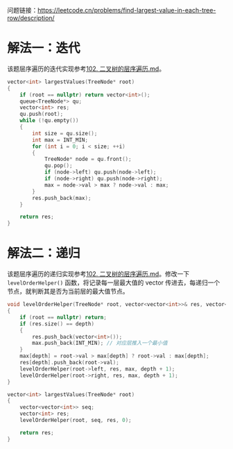 问题链接：https://leetcode.cn/problems/find-largest-value-in-each-tree-row/description/

# 解法一：迭代

该题层序遍历的迭代实现参考[102. 二叉树的层序遍历.md](https://github.com/SakuraMayAi/LintCode/blob/main/Binary%20Tree/102.%20%E4%BA%8C%E5%8F%89%E6%A0%91%E7%9A%84%E5%B1%82%E5%BA%8F%E9%81%8D%E5%8E%86.md)。

```cpp
vector<int> largestValues(TreeNode* root)
{
    if (root == nullptr) return vector<int>();
    queue<TreeNode*> qu;
    vector<int> res;
    qu.push(root);
    while (!qu.empty())
    {
        int size = qu.size();
        int max = INT_MIN;
        for (int i = 0; i < size; ++i)
        {
            TreeNode* node = qu.front();
            qu.pop();
            if (node->left) qu.push(node->left);
            if (node->right) qu.push(node->right);
            max = node->val > max ? node->val : max;
        }
        res.push_back(max);
    }

    return res;
}
```

# 解法二：递归

该题层序遍历的递归实现参考[102. 二叉树的层序遍历.md](https://github.com/SakuraMayAi/LintCode/blob/main/Binary%20Tree/102.%20%E4%BA%8C%E5%8F%89%E6%A0%91%E7%9A%84%E5%B1%82%E5%BA%8F%E9%81%8D%E5%8E%86.md)。修改一下 `levelOrderHelper()` 函数，将记录每一层最大值的 vector 传进去，每递归一个节点，就判断其是否为当前层的最大值节点。

```cpp
void levelOrderHelper(TreeNode* root, vector<vector<int>>& res, vector<int>& max, int depth)
{
    if (root == nullptr) return;
    if (res.size() == depth)
    {
        res.push_back(vector<int>());
        max.push_back(INT_MIN); // 对应层推入一个最小值
    }
    max[depth] = root->val > max[depth] ? root->val : max[depth];
    res[depth].push_back(root->val);
    levelOrderHelper(root->left, res, max, depth + 1);
    levelOrderHelper(root->right, res, max, depth + 1);
}

vector<int> largestValues(TreeNode* root)
{
    vector<vector<int>> seq;
    vector<int> res;
    levelOrderHelper(root, seq, res, 0);

    return res;
}
```

